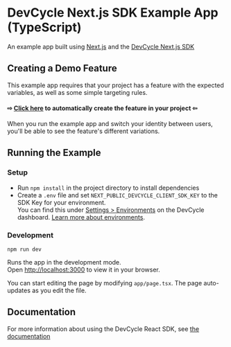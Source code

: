 # DevCycle Next.js SDK Example App (TypeScript)

An example app built using [Next.js](https://nextjs.org/) and the [DevCycle Next.js SDK](https://docs.devcycle.com/sdk/client-side-sdks/nextjs/)

## Creating a Demo Feature
This example app requires that your project has a feature with the expected variables, as well as some simple targeting rules. 

#### ⇨ [Click here](https://app.devcycle.com/r/create?resource=feature&key=hello-togglebot) to automatically create the feature in your project ⇦

When you run the example app and switch your identity between users, you'll be able to see the feature's different variations.


## Running the Example
### Setup

* Run `npm install` in the project directory to install dependencies
* Create a `.env` file and set `NEXT_PUBLIC_DEVCYCLE_CLIENT_SDK_KEY` to the SDK Key for your environment.\
You can find this under [Settings > Environments](https://app.devcycle.com/r/environments) on the DevCycle dashboard. [Learn more about environments](https://docs.devcycle.com/essentials/environments).

### Development

`npm run dev`

Runs the app in the development mode.\
Open [http://localhost:3000](http://localhost:3000) to view it in your browser.

You can start editing the page by modifying `app/page.tsx`. The page auto-updates as you edit the file.

## Documentation
For more information about using the DevCycle React SDK, see [the documentation](https://docs.devcycle.com/sdk/client-side-sdks/nestjs/)
